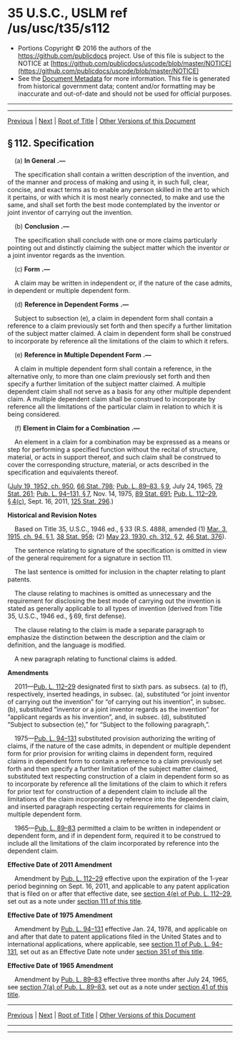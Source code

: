 ---
---

# 35 U.S.C., USLM ref /us/usc/t35/s112

* Portions Copyright © 2016 the authors of the https://github.com/publicdocs project.
  Use of this file is subject to the NOTICE at [https://github.com/publicdocs/uscode/blob/master/NOTICE](https://github.com/publicdocs/uscode/blob/master/NOTICE)
* See the [Document Metadata](././../../../../..//README.md) for more information.
  This file is generated from historical government data; content and/or formatting may be inaccurate and out-of-date and should not be used for official purposes.

----------
----------

[Previous](./../../../../..//us/usc/t35/ptII/ch11/m__us_usc_t35_s111.md) | [Next](./../../../../..//us/usc/t35/ptII/ch11/m__us_usc_t35_s113.md) | [Root of Title](./../../../../../) | [Other Versions of this Document](https://publicdocs.github.io/go/links?ns=uslm&ref=%2Fus%2Fusc%2Ft35%2Fs112)

## § 112. Specification

    (a)  __In General__  __.—__ 

    The specification shall contain a written description of the invention, and of the manner and process of making and using it, in such full, clear, concise, and exact terms as to enable any person skilled in the art to which it pertains, or with which it is most nearly connected, to make and use the same, and shall set forth the best mode contemplated by the inventor or joint inventor of carrying out the invention.

    (b)  __Conclusion__  __.—__ 

    The specification shall conclude with one or more claims particularly pointing out and distinctly claiming the subject matter which the inventor or a joint inventor regards as the invention.

    (c)  __Form__  __.—__ 

    A claim may be written in independent or, if the nature of the case admits, in dependent or multiple dependent form.

    (d)  __Reference in Dependent Forms__  __.—__ 

    Subject to subsection (e), a claim in dependent form shall contain a reference to a claim previously set forth and then specify a further limitation of the subject matter claimed. A claim in dependent form shall be construed to incorporate by reference all the limitations of the claim to which it refers.

    (e)  __Reference in Multiple Dependent Form__  __.—__ 

    A claim in multiple dependent form shall contain a reference, in the alternative only, to more than one claim previously set forth and then specify a further limitation of the subject matter claimed. A multiple dependent claim shall not serve as a basis for any other multiple dependent claim. A multiple dependent claim shall be construed to incorporate by reference all the limitations of the particular claim in relation to which it is being considered.

    (f)  __Element in Claim for a Combination__  __.—__ 

    An element in a claim for a combination may be expressed as a means or step for performing a specified function without the recital of structure, material, or acts in support thereof, and such claim shall be construed to cover the corresponding structure, material, or acts described in the specification and equivalents thereof.

([July 19, 1952, ch. 950][/us/act/1952-07-19/ch950], [66 Stat. 798][/us/stat/66/798]; [Pub. L. 89–83, § 9][/us/pl/89/83/s9], July 24, 1965, [79 Stat. 261][/us/stat/79/261]; [Pub. L. 94–131, § 7][/us/pl/94/131/s7], Nov. 14, 1975, [89 Stat. 691][/us/stat/89/691]; [Pub. L. 112–29, § 4(c)][/us/pl/112/29/s4/c], Sept. 16, 2011, [125 Stat. 296][/us/stat/125/296].)

 __Historical and Revision Notes__ 

    Based on Title 35, U.S.C., 1946 ed., § 33 (R.S. 4888, amended (1) [Mar. 3, 1915, ch. 94, § 1][/us/act/1915-03-03/ch94/s1], [38 Stat. 958][/us/stat/38/958]; (2) [May 23, 1930, ch. 312, § 2][/us/act/1930-05-23/ch312/s2], [46 Stat. 376][/us/stat/46/376]).

    The sentence relating to signature of the specification is omitted in view of the general requirement for a signature in section 111.

    The last sentence is omitted for inclusion in the chapter relating to plant patents.

    The clause relating to machines is omitted as unnecessary and the requirement for disclosing the best mode of carrying out the invention is stated as generally applicable to all types of invention (derived from Title 35, U.S.C., 1946 ed., § 69, first defense).

    The clause relating to the claim is made a separate paragraph to emphasize the distinction between the description and the claim or definition, and the language is modified.

    A new paragraph relating to functional claims is added.

 __Amendments__ 

    2011—[Pub. L. 112–29][/us/pl/112/29] designated first to sixth pars. as subsecs. (a) to (f), respectively, inserted headings, in subsec. (a), substituted “or joint inventor of carrying out the invention” for “of carrying out his invention”, in subsec. (b), substituted “inventor or a joint inventor regards as the invention” for “applicant regards as his invention”, and, in subsec. (d), substituted “Subject to subsection (e),” for “Subject to the following paragraph,”.

    1975—[Pub. L. 94–131][/us/pl/94/131] substituted provision authorizing the writing of claims, if the nature of the case admits, in dependent or multiple dependent form for prior provision for writing claims in dependent form, required claims in dependent form to contain a reference to a claim previously set forth and then specify a further limitation of the subject matter claimed, substituted text respecting construction of a claim in dependent form so as to incorporate by reference all the limitations of the claim to which it refers for prior text for construction of a dependent claim to include all the limitations of the claim incorporated by reference into the dependent claim, and inserted paragraph respecting certain requirements for claims in multiple dependent form.

    1965—[Pub. L. 89–83][/us/pl/89/83] permitted a claim to be written in independent or dependent form, and if in dependent form, required it to be construed to include all the limitations of the claim incorporated by reference into the dependent claim.

 __Effective Date of 2011 Amendment__ 

    Amendment by [Pub. L. 112–29][/us/pl/112/29] effective upon the expiration of the 1-year period beginning on Sept. 16, 2011, and applicable to any patent application that is filed on or after that effective date, see [section 4(e) of Pub. L. 112–29][/us/pl/112/29/s4/e], set out as a note under [section 111 of this title][/us/usc/t35/s111].

 __Effective Date of 1975 Amendment__ 

    Amendment by [Pub. L. 94–131][/us/pl/94/131] effective Jan. 24, 1978, and applicable on and after that date to patent applications filed in the United States and to international applications, where applicable, see [section 11 of Pub. L. 94–131][/us/pl/94/131/s11], set out as an Effective Date note under [section 351 of this title][/us/usc/t35/s351].

 __Effective Date of 1965 Amendment__ 

    Amendment by [Pub. L. 89–83][/us/pl/89/83] effective three months after July 24, 1965, see [section 7(a) of Pub. L. 89–83][/us/pl/89/83/s7/a], set out as a note under [section 41 of this title][/us/usc/t35/s41].

----------

[Previous](./../../../../..//us/usc/t35/ptII/ch11/m__us_usc_t35_s111.md) | [Next](./../../../../..//us/usc/t35/ptII/ch11/m__us_usc_t35_s113.md) | [Root of Title](./../../../../../) | [Other Versions of this Document](https://publicdocs.github.io/go/links?ns=uslm&ref=%2Fus%2Fusc%2Ft35%2Fs112)

----------
----------

[/us/act/1952-07-19/ch950]: https://publicdocs.github.io/go/links?ns=uslm&ref=%2Fus%2Fact%2F1952-07-19%2Fch950
[/us/stat/66/798]: https://publicdocs.github.io/go/links?ns=uslm&ref=%2Fus%2Fstat%2F66%2F798
[/us/pl/89/83/s9]: https://publicdocs.github.io/go/links?ns=uslm&ref=%2Fus%2Fpl%2F89%2F83%2Fs9
[/us/stat/79/261]: https://publicdocs.github.io/go/links?ns=uslm&ref=%2Fus%2Fstat%2F79%2F261
[/us/pl/94/131/s7]: https://publicdocs.github.io/go/links?ns=uslm&ref=%2Fus%2Fpl%2F94%2F131%2Fs7
[/us/stat/89/691]: https://publicdocs.github.io/go/links?ns=uslm&ref=%2Fus%2Fstat%2F89%2F691
[/us/pl/112/29/s4/c]: https://publicdocs.github.io/go/links?ns=uslm&ref=%2Fus%2Fpl%2F112%2F29%2Fs4%2Fc
[/us/stat/125/296]: https://publicdocs.github.io/go/links?ns=uslm&ref=%2Fus%2Fstat%2F125%2F296
[/us/act/1915-03-03/ch94/s1]: https://publicdocs.github.io/go/links?ns=uslm&ref=%2Fus%2Fact%2F1915-03-03%2Fch94%2Fs1
[/us/stat/38/958]: https://publicdocs.github.io/go/links?ns=uslm&ref=%2Fus%2Fstat%2F38%2F958
[/us/act/1930-05-23/ch312/s2]: https://publicdocs.github.io/go/links?ns=uslm&ref=%2Fus%2Fact%2F1930-05-23%2Fch312%2Fs2
[/us/stat/46/376]: https://publicdocs.github.io/go/links?ns=uslm&ref=%2Fus%2Fstat%2F46%2F376
[/us/pl/112/29]: https://publicdocs.github.io/go/links?ns=uslm&ref=%2Fus%2Fpl%2F112%2F29
[/us/pl/94/131]: https://publicdocs.github.io/go/links?ns=uslm&ref=%2Fus%2Fpl%2F94%2F131
[/us/pl/89/83]: https://publicdocs.github.io/go/links?ns=uslm&ref=%2Fus%2Fpl%2F89%2F83
[/us/pl/112/29]: https://publicdocs.github.io/go/links?ns=uslm&ref=%2Fus%2Fpl%2F112%2F29
[/us/pl/112/29/s4/e]: https://publicdocs.github.io/go/links?ns=uslm&ref=%2Fus%2Fpl%2F112%2F29%2Fs4%2Fe
[/us/usc/t35/s111]: https://publicdocs.github.io/go/links?ns=uslm&ref=%2Fus%2Fusc%2Ft35%2Fs111
[/us/pl/94/131]: https://publicdocs.github.io/go/links?ns=uslm&ref=%2Fus%2Fpl%2F94%2F131
[/us/pl/94/131/s11]: https://publicdocs.github.io/go/links?ns=uslm&ref=%2Fus%2Fpl%2F94%2F131%2Fs11
[/us/usc/t35/s351]: https://publicdocs.github.io/go/links?ns=uslm&ref=%2Fus%2Fusc%2Ft35%2Fs351
[/us/pl/89/83]: https://publicdocs.github.io/go/links?ns=uslm&ref=%2Fus%2Fpl%2F89%2F83
[/us/pl/89/83/s7/a]: https://publicdocs.github.io/go/links?ns=uslm&ref=%2Fus%2Fpl%2F89%2F83%2Fs7%2Fa
[/us/usc/t35/s41]: https://publicdocs.github.io/go/links?ns=uslm&ref=%2Fus%2Fusc%2Ft35%2Fs41


